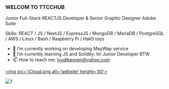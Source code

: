 ###  WELCOM TO TTCCHUB


Junior Full-Stack REACTJS Developer & Senior Graphic Designer Adobe Suite

Skills: REACT / JS / NextJS  / ExpressJS / MongoDB / MariaDB / PostgreSQL / AWS  / Linux  / Bash / Raspberry Pi / Hak5 toys 

- 🔭 I’m currently working on developing MayWap service 
- 🌱 I’m currently learning JS and Solidity. Im Junior Developer BTW  
- 📫 How to reach me: lyudikaynen@yahoo.com 





[<img src='iCloud.png alt='website' height='40'>](https://theytheycallcall.tumblr.com/)  

![1](https://user-images.githubusercontent.com/79540594/214652998-066f2341-5b57-46b4-ad52-4c810717510a.jpg)
